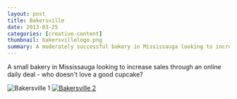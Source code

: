 ```yaml
---
layout: post
title: Bakersville
date: 2013-03-25
categories: [creative-content]
thumbnail: bakersvillelogo.png
summary: A moderately successful bakery in Mississauga looking to increase sales through an online daily deal - who doesn't love a good cupcake?
---
```

<p>A small bakery in Mississauga looking to increase sales through an online daily deal - who doesn't love a good cupcake?</p>

<img alt="Bakersville 1" src="{{ site.url }}/images/bakersville.jpg"/>

<a class="zoom" href="{{ site.url }}/images/bakersvillecopy.png">
  <img alt="Bakersville 2" src="{{ site.url }}/images/bakersvillecopy.png"/>
</a>